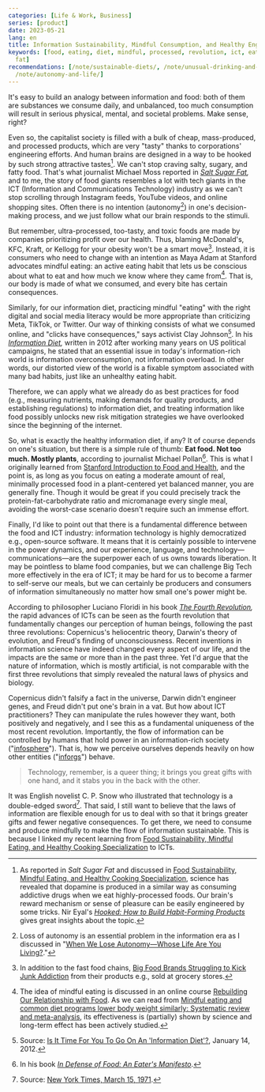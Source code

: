 ```yaml
---
categories: [Life & Work, Business]
series: [product]
date: 2023-05-21
lang: en
title: Information Sustainability, Mindful Consumption, and Healthy Engineering
keywords: [food, eating, diet, mindful, processed, revolution, ict, eat, autonomy,
  fat]
recommendations: [/note/sustainable-diets/, /note/unusual-drinking-and-eating-habits/,
  /note/autonomy-and-life/]
---
```


It's easy to build an analogy between information and food: both of them are substances we consume daily, and unbalanced, too much consumption will result in serious physical, mental, and societal problems. Make sense, right?

Even so, the capitalist society is filled with a bulk of cheap, mass-produced, and processed products, which are very "tasty" thanks to corporations' engineering efforts. And human brains are designed in a way to be hooked by such strong attractive tastes[^1]. We can't stop craving salty, sugary, and fatty food. That's what journalist Michael Moss reported in *[Salt Sugar Fat](https://www.goodreads.com/review/show/5563304178),* and to me, the story of food giants resembles a lot with tech giants in the ICT (Information and Communications Technology) industry as we can't stop scrolling through Instagram feeds, YouTube videos, and online shopping sites. Often there is no intention (autonomy[^2]) in one's decision-making process, and we just follow what our brain responds to the stimuli.

But remember, ultra-processed, too-tasty, and toxic foods are made by companies prioritizing profit over our health. Thus, blaming McDonald's, KFC, Kraft, or Kellogg for your obesity won't be a smart move[^3]. Instead, it is consumers who need to change with an intention as Maya Adam at Stanford advocates mindful eating: an active eating habit that lets us be conscious about what to eat and how much we know where they came from[^4]. That is, our body is made of what we consumed, and every bite has certain consequences.

Similarly, for our information diet, practicing mindful "eating" with the right digital and social media literacy would be more appropriate than criticizing Meta, TikTok, or Twitter. Our way of thinking consists of what we consumed online, and "clicks have consequences," says activist Clay Johnson[^5]. In his *[Information Diet](https://www.goodreads.com/review/show/5477431607),* written in 2012 after working many years on US political campaigns, he stated that an essential issue in today's information-rich world is information overconsumption, not information overload. In other words, our distorted view of the world is a fixable symptom associated with many bad habits, just like an unhealthy eating habit.

Therefore, we can apply what we already do as best practices for food (e.g., measuring nutrients, making demands for quality products, and establishing regulations) to information diet, and treating information like food possibly unlocks new risk mitigation strategies we have overlooked since the beginning of the internet.

So, what is exactly the healthy information diet, if any? It of course depends on one's situation, but there is a simple rule of thumb: **Eat food. Not too much. Mostly plants**, according to journalist Michael Pollan[^6]. This is what I originally learned from [Stanford Introduction to Food and Health](https://www.coursera.org/learn/food-and-health), and the point is, as long as you focus on eating a moderate amount of real, minimally processed food in a plant-centered yet balanced manner, you are generally fine. Though it would be great if you could precisely track the protein-fat-carbohydrate ratio and micromanage every single meal, avoiding the worst-case scenario doesn't require such an immense effort.

Finally, I'd like to point out that there is a fundamental difference between the food and ICT industry: information technology is highly democratized e.g., open-source software. It means that it is certainly possible to intervene in the power dynamics, and our experience, language, and technology—communications—are the superpower each of us owns towards liberation. It may be pointless to blame food companies, but we can challenge Big Tech more effectively in the era of ICT; it may be hard for us to become a farmer to self-serve our meals, but we can certainly be producers and consumers of information simultaneously no matter how small one's power might be.

According to philosopher Luciano Floridi in his book *[The Fourth Revolution](https://www.goodreads.com/review/show/5554945289),* the rapid advances of ICTs can be seen as the fourth revolution that fundamentally changes our perception of human beings, following the past three revolutions: Copernicus's heliocentric theory, Darwin's theory of evolution, and Freud's finding of unconsciousness. Recent inventions in information science have indeed changed every aspect of our life, and the impacts are the same or more than in the past three. Yet I'd argue that the nature of information, which is mostly artificial, is not comparable with the first three revolutions that simply revealed the natural laws of physics and biology.

Copernicus didn't falsify a fact in the universe, Darwin didn't engineer genes, and Freud didn't put one's brain in a vat. But how about ICT practitioners? They can manipulate the rules however they want, both positively and negatively, and I see this as a fundamental uniqueness of the most recent revolution. Importantly, the flow of information can be controlled by humans that hold power in an information-rich society ("[infosphere](https://en.wikipedia.org/wiki/Infosphere)"). That is, how we perceive ourselves depends heavily on how other entities ("[inforgs](https://en.wikipedia.org/wiki/Inforg)") behave.

> Technology, remember, is a queer thing; it brings you great gifts with one hand, and it stabs you in the back with the other.

It was English novelist C. P. Snow who illustrated that technology is a double-edged sword[^7]. That said, I still want to believe that the laws of information are flexible enough for us to deal with so that it brings greater gifts and fewer negative consequences. To get there, we need to consume and produce mindfully to make the flow of information sustainable. This is because I linked my recent learning from [Food Sustainability, Mindful Eating, and Healthy Cooking Specialization](https://www.coursera.org/account/accomplishments/specialization/F64AUWWR4E5D) to ICTs.

[^1]: As reported in *Salt Sugar Fat* and discussed in [Food Sustainability, Mindful Eating, and Healthy Cooking Specialization](https://www.coursera.org/specializations/food-sustainability-mindful-eating-healthy-cooking), science has revealed that dopamine is produced in a similar way as consuming addictive drugs when we eat highly-processed foods. Our brain's reward mechanism or sense of pleasure can be easily engineered by some tricks. Nir Eyal's [*Hooked: How to Build Habit-Forming Products*](https://www.nirandfar.com/hooked/) gives great insights about the topic.
[^2]: Loss of autonomy is an essential problem in the information era as I discussed in "[When We Lose Autonomy—Whose Life Are You Living?](/note/autonomy-and-life/)."
[^3]: In addition to the fast food chains, [Big Food Brands Struggling to Kick Junk Addiction](https://www.bnnbloomberg.ca/big-food-brands-struggling-to-kick-junk-addiction-survey-finds-1.1890642) from their products e.g., sold at grocery stores.
[^4]: The idea of mindful eating is discussed in an online course [Rebuilding Our Relationship with Food](https://www.coursera.org/learn/food-relationship-mindful-eating-health). As we can read from [Mindful eating and common diet programs lower body weight similarly: Systematic review and meta-analysis](https://pubmed.ncbi.nlm.nih.gov/31368631/), its effectiveness is (partially) shown by science and long-term effect has been actively studied.
[^5]: Source: [Is It Time For You To Go On An 'Information Diet'?](https://www.npr.org/2012/01/14/145101748/is-it-time-for-you-to-go-on-an-information-diet), January 14, 2012.
[^6]: In his book *[In Defense of Food: An Eater's Manifesto](https://michaelpollan.com/books/in-defense-of-food/)*.
[^7]: Source: [New York Times, March 15, 1971](https://www.nytimes.com/1971/03/15/archives/dear-scoop-jackson.html).
